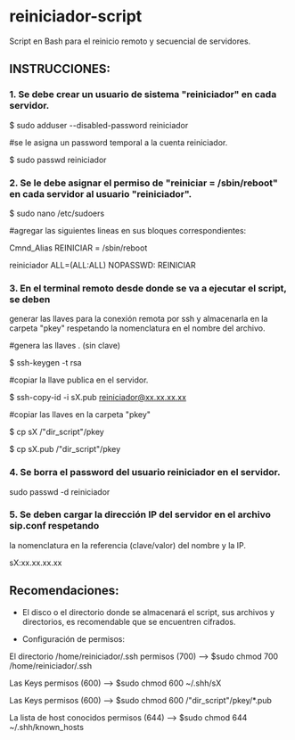 # reiniciador-script
Script en Bash para el reinicio remoto y secuencial de servidores.

## INSTRUCCIONES:
### 1. Se debe crear un usuario de sistema "reiniciador" en cada servidor.

$ sudo adduser --disabled-password reiniciador

#se le asigna un password temporal a la cuenta reiniciador.

$ sudo passwd reiniciador


### 2. Se le debe asignar el permiso de "reiniciar = /sbin/reboot" en cada servidor al usuario "reiniciador".

$ sudo nano /etc/sudoers

#agregar las siguientes lineas en sus bloques correspondientes:

Cmnd_Alias REINICIAR = /sbin/reboot

reiniciador ALL=(ALL:ALL) NOPASSWD: REINICIAR

### 3. En el terminal remoto desde donde se va a ejecutar el script, se deben
generar las llaves para la conexión remota por ssh y almacenarla en
la carpeta "pkey" respetando la nomenclatura en el nombre del archivo.

#genera las llaves . (sin clave)

$ ssh-keygen -t rsa

#copiar la llave publica en el servidor.

$ ssh-copy-id -i sX.pub reiniciador@xx.xx.xx.xx

#copiar las llaves en la carpeta "pkey"

$ cp sX /"dir_script"/pkey

$ cp sX.pub /"dir_script"/pkey

### 4. Se borra el password del usuario reiniciador en el servidor.

sudo passwd -d reiniciador


### 5. Se deben cargar la dirección IP del servidor en el archivo sip.conf respetando
la nomenclatura en la referencia (clave/valor) del nombre y la IP.

sX:xx.xx.xx.xx

## Recomendaciones:
- El disco o el directorio donde se almacenará el script, sus archivos y directorios, es recomendable que se encuentren cifrados.

- Configuración de permisos:

El directorio /home/reiniciador/.ssh  permisos (700)  --> $sudo chmod 700 /home/reiniciador/.ssh

Las Keys permisos (600)                       --> $sudo chmod 600 ~/.shh/sX

Las Keys permisos (600)                       --> $sudo chmod 600 /"dir_script"/pkey/*.pub

La lista de host conocidos permisos (644)     --> $sudo chmod 644 ~/.shh/known_hosts
